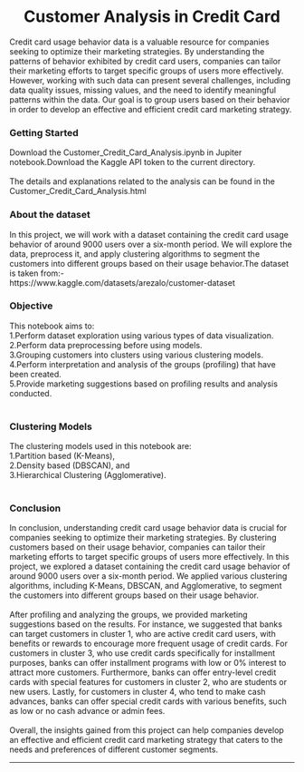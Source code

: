 <h1 align="center">Customer Analysis in Credit Card</h1>
Credit card usage behavior data is a valuable resource for companies seeking to optimize their marketing strategies. By understanding the patterns of behavior exhibited by credit card users, companies can tailor their marketing efforts to target specific groups of users more effectively. However, working with such data can present several challenges, including data quality issues, missing values, and the need to identify meaningful patterns within the data. Our goal is to group users based on their behavior in order to develop an effective and efficient credit card marketing strategy.</br>
<h3>Getting Started</h3>
Download the Customer_Credit_Card_Analysis.ipynb in Jupiter notebook.Download the Kaggle API token to the current directory.
</br>

</br>
The details and explanations related to the analysis can be found in the Customer_Credit_Card_Analysis.html
<h3>About the dataset</h3>
In this project, we will work with a dataset containing the credit card usage behavior of around 9000 users over a six-month period. We will explore the data, preprocess it, and apply clustering algorithms to segment the customers into different groups based on their usage behavior.The dataset is taken from:-
<br/>
https://www.kaggle.com/datasets/arezalo/customer-dataset
<br/>
<h3>Objective</h3>
This notebook aims to:
</br>
1.Perform dataset exploration using various types of data visualization.
</br>
2.Perform data preprocessing before using models.
</br>
3.Grouping customers into clusters using various clustering models.
</br>
4.Perform interpretation and analysis of the groups (profiling) that have been created.
</br>
5.Provide marketing suggestions based on profiling results and analysis conducted.
</br>
</br>

<h3>Clustering Models</h3>
The clustering models used in this notebook are:
</br>
1.Partition based (K-Means),
</br>
2.Density based (DBSCAN), and
</br>
3.Hierarchical Clustering (Agglomerative).
</br>
</br>
<h3>Conclusion</h3>
In conclusion, understanding credit card usage behavior data is crucial for companies seeking to optimize their marketing strategies. By clustering customers based on their usage behavior, companies can tailor their marketing efforts to target specific groups of users more effectively. In this project, we explored a dataset containing the credit card usage behavior of around 9000 users over a six-month period. We applied various clustering algorithms, including K-Means, DBSCAN, and Agglomerative, to segment the customers into different groups based on their usage behavior.
</br>
</br>
After profiling and analyzing the groups, we provided marketing suggestions based on the results. For instance, we suggested that banks can target customers in cluster 1, who are active credit card users, with benefits or rewards to encourage more frequent usage of credit cards. For customers in cluster 3, who use credit cards specifically for installment purposes, banks can offer installment programs with low or 0% interest to attract more customers. Furthermore, banks can offer entry-level credit cards with special features for customers in cluster 2, who are students or new users. Lastly, for customers in cluster 4, who tend to make cash advances, banks can offer special credit cards with various benefits, such as low or no cash advance or admin fees.
</br>
</br>
Overall, the insights gained from this project can help companies develop an effective and efficient credit card marketing strategy that caters to the needs and preferences of different customer segments.

-----

